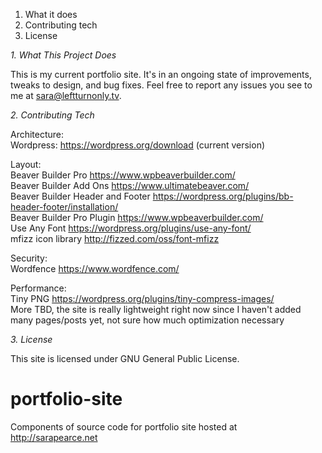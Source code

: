 1. What it does <br>
2. Contributing tech <br>
3. License<br>

<em>1. What This Project Does</em> <br>

This is my current portfolio site. It's in an ongoing state of improvements, tweaks to design, and bug fixes. Feel free to report any issues you see to me at sara@leftturnonly.tv.

<em>2. Contributing Tech</em> <br>

Architecture: <br>
Wordpress: https://wordpress.org/download (current version)<br>

Layout: <br>
Beaver Builder Pro https://www.wpbeaverbuilder.com/ <br>
Beaver Builder Add Ons https://www.ultimatebeaver.com/ <br>
Beaver Builder Header and Footer https://wordpress.org/plugins/bb-header-footer/installation/ <br>
Beaver Builder Pro Plugin https://www.wpbeaverbuilder.com/ <br>
Use Any Font https://wordpress.org/plugins/use-any-font/ <br>
mfizz icon library http://fizzed.com/oss/font-mfizz <br>

Security: <br>
Wordfence https://www.wordfence.com/ <br>

Performance: <br>
Tiny PNG https://wordpress.org/plugins/tiny-compress-images/ <br>
More TBD, the site is really lightweight right now since I haven't added many pages/posts yet, not sure how much optimization necessary <br>

<em>3. License </em><br> 

This site is licensed under GNU General Public License. <br>

# portfolio-site
Components of source code for portfolio site hosted at http://sarapearce.net

